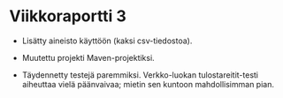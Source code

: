 # Viikkoraportti 3

* Lisätty aineisto käyttöön (kaksi csv-tiedostoa).

* Muutettu projekti Maven-projektiksi.

* Täydennetty testejä paremmiksi. Verkko-luokan tulostareitit-testi aiheuttaa vielä päänvaivaa; mietin sen kuntoon mahdollisimman pian.


